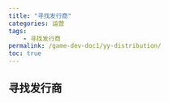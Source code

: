 ```yaml
---
title: "寻找发行商"
categories: 运营
tags:
    - 寻找发行商
permalink: /game-dev-doc1/yy-distribution/
toc: true
---
```


## 寻找发行商



